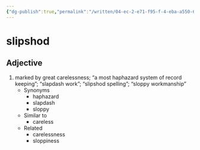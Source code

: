 ```yaml
---
{"dg-publish":true,"permalink":"/written/04-ec-2-e71-f95-f-4-eba-a550-6548-c529352-b/","dgHomeLink":true,"dgPassFrontmatter":false}
---
```


# slipshod


## Adjective

1. marked by great carelessness; “a most haphazard system of record keeping”; “slapdash work”; “slipshod spelling”; “sloppy workmanship”
	- Synonyms
		- haphazard
		- slapdash
		- sloppy
	- Similar to
		- careless
	- Related
		- carelessness
		- sloppiness

